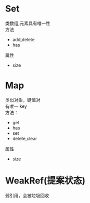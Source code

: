 # Set

类数组,元素具有唯一性  
方法

- add,delete
- has

属性

- size

# Map

类似对象，键值对  
有唯一 key  
方法：

- get
- has
- set
- delete,clear

属性

- size

# WeakRef(提案状态)

弱引用，会被垃圾回收
